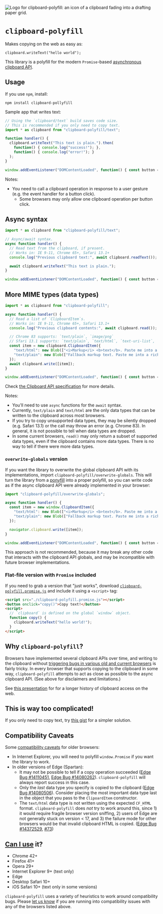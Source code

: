 ![Logo for clipboard-polyfill: an icon of a clipboard fading into a drafting paper grid.](clipboard-polyfill-logo.svg)

# `clipboard-polyfill`

Makes copying on the web as easy as:

    clipboard.writeText("hello world");

This library is a polyfill for the modern `Promise`-based [asynchronous clipboard API](https://www.w3.org/TR/clipboard-apis/#async-clipboard-api).

## Usage

If you use `npm`, install:

```shell
npm install clipboard-pollyfill
```

Sample app that writes text:

```js
// Using the `clipboard/text` build saves code size.
// This is recommended if you only need to copy text.
import * as clipboard from "clipboard-polyfill/text";

function handler() {
  clipboard.writeText("This text is plain.").then(
    function() { console.log("success!"); },
    function() { console.log("error!"); }
  );
}

window.addEventListener("DOMContentLoaded", function() { const button = document.createElement("button"); button.textContent = "Copy"; button.addEventListener("click", handler); document.body.appendChild(button); });
```

Notes:

- You need to call a clipboard operation in response to a user gesture (e.g. the event handler for a button click).
  - Some browsers may only allow one clipboard operation per button click.

## Async syntax

```js
import * as clipboard from "clipboard-polyfill/text";

// Async/await syntax.
async function handler() {
  // Read text from the clipboard, if present.
  // Works in: IE 9-11, Chrome 65+, Safari 13.1+
  console.log("Previous clipboard text:", await clipboard.readText());

  await clipboard.writeText("This text is plain.");
}

window.addEventListener("DOMContentLoaded", function() { const button = document.createElement("button"); button.textContent = "Copy"; button.addEventListener("click", handler); document.body.appendChild(button); });
```

## More MIME types (data types)

```js
import * as clipboard from "clipboard-polyfill";

async function handler() {
  // Read a list of `ClipboardItem`s.
  // Works in: IE 9-11, Chrome 65+, Safari 13.1+
  console.log("Previous clipboard contents:", await clipboard.read());

  // Chrome 83 supports: `text/plain`, `image/png`
  // Sfari 13.1 supports: `text/plain`, `text/html`, `text-uri-list`, `image/png`
  const item = new clipboard.ClipboardItem({
    "text/html": new Blob(["<i>Markup</i> <b>text</b>. Paste me into a rich text editor."], { type: "text/html" }),
    "text/plain": new Blob(["Fallback markup text. Paste me into a rich text editor."], { type: "text/plain" })
  });
  await clipboard.write([item]);
}

window.addEventListener("DOMContentLoaded", function() { const button = document.createElement("button"); button.textContent = "Copy"; button.addEventListener("click", handler); document.body.appendChild(button); });
```

Check [the Clipboard API specification](https://www.w3.org/TR/clipboard-apis/#clipboard-interface) for more details.

Notes:

- You'll need to use `async` functions for the `await` syntax.
- Currently, `text/plain` and `text/html` are the only data types that can be written to the clipboard across most browsers.
- If you try to copy unsupported data types, they may be silently dropped (e.g. Safari 13.1) or the call may throw an error (e.g. Chrome 83). In general, it is not possible to tell when data types are dropped.
- In some current browsers, `read()` may only return a subset of supported data types, even if the clipboard contains more data types. There is no way to tell if there were more data types.

### `overwrite-globals` version

If you want the library to overwrite the global clipboard API with its implementations, import `clipboard-polyfill/overwrite-globals`. This will turn the library from a [ponyfill](https://ponyfill.com/) into a proper polyfill, so you can write code as if the async clipboard API were already implemented in your browser:

```js
import "clipboard-polyfill/overwrite-globals";

async function handler() {
  const item = new window.ClipboardItem({
    "text/html": new Blob(["<i>Markup</i> <b>text</b>. Paste me into a rich text editor."], { type: "text/html" }),
    "text/plain": new Blob(["Fallback markup text. Paste me into a rich text editor."], { type: "text/plain" })
  });

  navigator.clipboard.write([item]);
}

window.addEventListener("DOMContentLoaded", function() { const button = document.createElement("button"); button.textContent = "Copy"; button.addEventListener("click", handler); document.body.appendChild(button); });
```

This approach is not recommended, because it may break any other code that interacts with the clipboard API globals, and may be incompatible with future browser implementations.

### Flat-file version with `Promise` included

If you need to grab a version that "just works", download [`clipboard-polyfill.promise.js`](https://github.com/lgarron/clipboard-polyfill/releases/latest/download/clipboard-polyfill.promise.js) and include it using a `<script>` tag:

```html
<script src="./clipboard-polyfill.promise.js"></script>
<button onclick="copy()">Copy text!</button>
<script>
  // `clipboard` is defined on the global `window` object.
  function copy() {
    clipboard.writeText("hello world!");
  }
</script>
```

## Why `clipboard-polyfill`?

Browsers have implemented several clipboard APIs over time, and writing to the clipboard without [triggering bugs in various old and current browsers](https://github.com/lgarron/clipboard-polyfill/blob/master/experiment/Conclusions.md) is fairly tricky. In every browser that supports copying to the clipboard in some way, `clipboard-polyfill` attempts to act as close as possible to the async clipboard API. (See above for disclaimers and limitations.)

See [this presentation](https://docs.google.com/presentation/d/1Ix2rYi67hbZoIQsd85kspkUPLi8Q-PZopy_AtfafHW0) for for a longer history of clipboard access on the web.

## This is way too complicated!

If you only need to copy text, try [this gist](https://gist.github.com/lgarron/d1dee380f4ed9d825ca7) for a simpler solution.

## Compatibility Caveats

Some [compatibility caveats](https://github.com/lgarron/clipboard-polyfill/blob/main/experiment/Conclusions.md) for older browsers:

- In Internet Explorer, you will need to polyfill `window.Promise` if you want the library to work.
- In older versions of Edge (Spartan):
  - It may not be possible to tell if a copy operation succeeded ([Edge Bug #14110451](https://developer.microsoft.com/en-us/microsoft-edge/platform/issues/14110451/), [Edge Bug #14080262](https://developer.microsoft.com/en-us/microsoft-edge/platform/issues/14080262/)). `clipboard-polyfill` will always report success in this case.
  - Only the _last_ data type you specify is copied to the clipboard ([Edge Bug #14080506](https://developer.microsoft.com/en-us/microsoft-edge/platform/issues/14080506/)). Consider placing the most important data type last in the object that you pass to the `ClipoardItem` constructor.
  - The `text/html` data type is not written using the expected `CF_HTML` format. `clipboard-polyfill` does *not* try to work around this, since 1) it would require fragile browser version sniffing, 2) users of Edge are not generally stuck on version < 17, and 3) the failure mode for other browsers would be that invalid clipboard HTML is copied. ([Edge Bug #14372529](https://developer.microsoft.com/en-us/microsoft-edge/platform/issues/14372529/), [#73](https://github.com/lgarron/clipboard-polyfill/issues/73))

## [Can I use](http://caniuse.com/#feat=clipboard) it?

- Chrome 42+
- Firefox 41+
- Opera 29+
- Internet Explorer 9+ (text only)
- Edge
- Desktop Safari 10+
- iOS Safari 10+ (text only in some versions)

`clipboard-polyfill` uses a variety of heuristics to work around compatibility bugs. Please [let us know](https://github.com/lgarron/clipboard-polyfill/issues/new) if you are running into compatibility issues with any of the browsers listed above.
